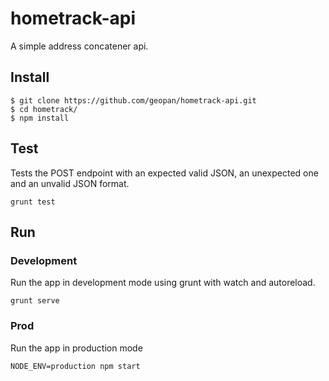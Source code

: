 # hometrack-api

A simple address concatener api.

## Install
```
$ git clone https://github.com/geopan/hometrack-api.git
$ cd hometrack/
$ npm install
```

## Test
Tests the POST endpoint with an expected valid JSON, an unexpected one and an unvalid JSON format.
```
grunt test
```

## Run
### Development
Run the app in development mode using grunt with watch and autoreload.
```
grunt serve
```
### Prod
Run the app in production mode
```
NODE_ENV=production npm start
```

